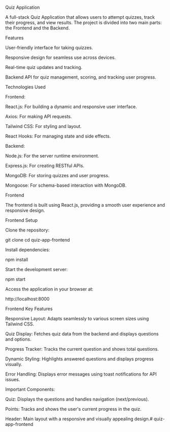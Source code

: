 Quiz Application

A full-stack Quiz Application that allows users to attempt quizzes, track their progress, and view results. The project is divided into two main parts: the Frontend and the Backend.


Features

User-friendly interface for taking quizzes.

Responsive design for seamless use across devices.

Real-time quiz updates and tracking.

Backend API for quiz management, scoring, and tracking user progress.

Technologies Used

Frontend:

React.js: For building a dynamic and responsive user interface.

Axios: For making API requests.

Tailwind CSS: For styling and layout.

React Hooks: For managing state and side effects.

Backend:

Node.js: For the server runtime environment.

Express.js: For creating RESTful APIs.

MongoDB: For storing quizzes and user progress.

Mongoose: For schema-based interaction with MongoDB.

Frontend

The frontend is built using React.js, providing a smooth user experience and responsive design.

Frontend Setup

Clone the repository:

git clone <repository-url>
cd quiz-app-frontend

Install dependencies:

npm install

Start the development server:

npm start

Access the application in your browser at:

http://localhost:8000

Frontend Key Features

Responsive Layout: Adapts seamlessly to various screen sizes using Tailwind CSS.

Quiz Display: Fetches quiz data from the backend and displays questions and options.

Progress Tracker: Tracks the current question and shows total questions.

Dynamic Styling: Highlights answered questions and displays progress visually.

Error Handling: Displays error messages using toast notifications for API issues.

Important Components:

Quiz: Displays the questions and handles navigation (next/previous).

Points: Tracks and shows the user's current progress in the quiz.

Header: Main layout with a responsive and visually appealing design.# quiz-app-frontend
